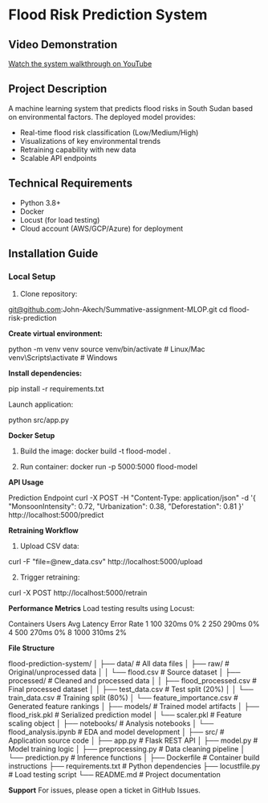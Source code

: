 # Flood Risk Prediction System

## Video Demonstration
[Watch the system walkthrough on YouTube](https://youtu.be/demo-link-here)

## Project Description
A machine learning system that predicts flood risks in South Sudan based on environmental factors. The deployed model provides:
- Real-time flood risk classification (Low/Medium/High)
- Visualizations of key environmental trends
- Retraining capability with new data
- Scalable API endpoints

## Technical Requirements
- Python 3.8+
- Docker
- Locust (for load testing)
- Cloud account (AWS/GCP/Azure) for deployment

## Installation Guide

### Local Setup
1. Clone repository:

git@github.com:John-Akech/Summative-assignment-MLOP.git
cd flood-risk-prediction

**Create virtual environment:**

python -m venv venv
source venv/bin/activate  # Linux/Mac
venv\Scripts\activate    # Windows

**Install dependencies:**

pip install -r requirements.txt

Launch application:

python src/app.py

**Docker Setup**

1. Build the image:
docker build -t flood-model .

2. Run container:
docker run -p 5000:5000 flood-model

**API Usage**

Prediction Endpoint
curl -X POST -H "Content-Type: application/json" -d '{
  "MonsoonIntensity": 0.72,
  "Urbanization": 0.38,
  "Deforestation": 0.81
}' http://localhost:5000/predict

**Retraining Workflow**

1. Upload CSV data:

curl -F "file=@new_data.csv" http://localhost:5000/upload

2. Trigger retraining:

curl -X POST http://localhost:5000/retrain

**Performance Metrics**
Load testing results using Locust:

Containers	Users	Avg Latency	Error Rate
1	          100	  320ms	      0%
2          	250	  290ms      	0%
4          	500	  270ms      	0%
8	          1000	310ms      	2%

**File Structure**

flood-prediction-system/
│
├── data/                       # All data files
│   ├── raw/                    # Original/unprocessed data
│   │   └── flood.csv           # Source dataset
│   ├── processed/              # Cleaned and processed data
│   │   ├── flood_processed.csv  # Final processed dataset
│   │   ├── test_data.csv       # Test split (20%)
│   │   └── train_data.csv      # Training split (80%)
│   └── feature_importance.csv  # Generated feature rankings
│
├── models/                     # Trained model artifacts
│   ├── flood_risk.pkl          # Serialized prediction model
│   └── scaler.pkl              # Feature scaling object
│
├── notebooks/                  # Analysis notebooks
│   └── flood_analysis.ipynb    # EDA and model development
│
├── src/                        # Application source code
│   ├── app.py                  # Flask REST API
│   ├── model.py                # Model training logic
│   ├── preprocessing.py        # Data cleaning pipeline
│   └── prediction.py           # Inference functions
│
├── Dockerfile                  # Container build instructions
├── requirements.txt            # Python dependencies
├── locustfile.py               # Load testing script
└── README.md                   # Project documentation

**Support**
For issues, please open a ticket in GitHub Issues.
